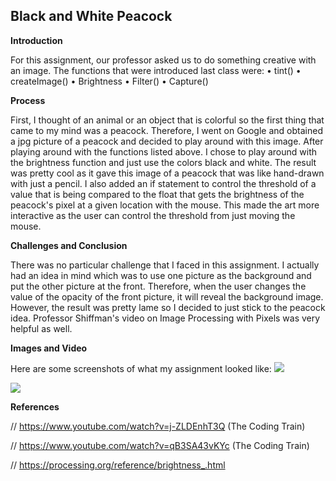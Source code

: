 ## Black and White Peacock

**Introduction**

For this assignment, our professor asked us to do something creative with an image. The functions that were introduced last
class were:
• tint()
• createImage()
• Brightness
• Filter()
• Capture()

**Process**

First, I thought of an animal or an object that is colorful so the first thing that came to my mind was a peacock. Therefore,
I went on Google and obtained a jpg picture of a peacock and decided to play around with this image. After playing around with 
the functions listed above. I chose to play around with the brightness function and just use the colors black and white.
The result was pretty cool as it gave this image of a peacock that was like hand-drawn with just a pencil. I also added an if
statement to control the threshold of a value that is being compared to the float that gets the brightness of the peacock's 
pixel at a given location with the mouse. This made the art more interactive as the user can control the threshold from just
moving the mouse.

**Challenges and Conclusion**

There was no particular challenge that I faced in this assignment. I actually had an idea in mind which was to use one picture
as the background and put the other picture at the front. Therefore, when the user changes the value of the opacity of the
front picture, it will reveal the background image. However, the result was pretty lame so I decided to just stick to the 
peacock idea. Professor Shiffman's video on Image Processing with Pixels was very helpful as well.

**Images and Video**

Here are some screenshots of what my assignment looked like:
![](https://i.imgur.com/5Crx3r9.png)

![](https://i.imgur.com/GX6LLWU.png)

**References**

// https://www.youtube.com/watch?v=j-ZLDEnhT3Q (The Coding Train)

// https://www.youtube.com/watch?v=qB3SA43vKYc (The Coding Train)

// https://processing.org/reference/brightness_.html
